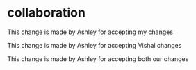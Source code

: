 # collaboration


This change is made by Ashley for accepting my changes

This change is made by Ashley for accepting Vishal changes

This change is made by Ashley for accepting both our changes